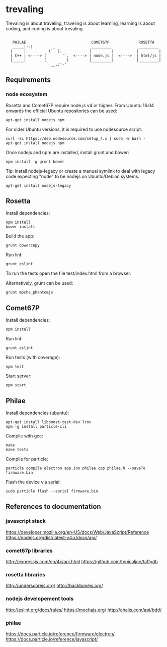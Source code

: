# trevaling

Trevaling is about traveling, traveling is about learning, learning is about coding, and coding is about trevaling
```

   PHILAE                             COMET67P             ROSETTA
   _____|--)         _                _________            _________
  |     |          (`  ).            |         |          |         |
  | C++ | <----> (       '`.  <----> | node.js |  <---->  | html/js |
  |_____|        (         )         |_________|          |_________|
                  ` __.:'-'

```

## Requirements

### node ecosystem

Rosetta and Comet67P require node.js v4 or higher. From Ubuntu 16.04 onwards the official Ubuntu repositories can be used:
```
apt-get install nodejs npm
```

For older Ubuntu versions, it is required to use nodesource script:
```
curl -sL https://deb.nodesource.com/setup_4.x | sudo -E bash -
apt-get install nodejs npm
```

Once nodejs and npm are installed, install grunt and bower:
```
npm install -g grunt bower
```

Tip: install nodejs-legacy or create a manual symlink to deal with legacy code expecting "node" to be nodejs on Ubuntu/Debian systems.
```
apt-get install nodejs-legacy
```

## Rosetta

Install dependencies:
```
npm install
bower install
```

Build the app:
```
grunt bowercopy
```

Run lint:
```
grunt eslint
```

To run the tests open the file test/index.html from a browser.

Alternatively, grunt can be used:
```
grunt mocha_phantomjs
```

## Comet67P

Install dependencies:
```
npm install
```

Run lint:
```
grunt eslint
```

Run tests (with coverage):
```
npm test
```

Start server:
```
npm start
```

## Philae

Install dependencies (ubuntu):
```
apt-get install libboost-test-dev lcov
npm -g install particle-cli
```

Compile with gcc:
```
make
make tests
```

Compile for particle:
```
particle compile electron app.ino philae.cpp philae.h --saveTo firmware.bin
```

Flash the device via serial:
```
sudo particle flash --serial firmware.bin
```

## References to documentation

### javascript stack
https://developer.mozilla.org/en-US/docs/Web/JavaScript/Reference
https://nodejs.org/dist/latest-v4.x/docs/api/

### comet67p libraries
http://expressjs.com/en/4x/api.html
https://github.com/typicaljoe/taffydb

### rosetta libraries
http://underscorejs.org/
http://backbonejs.org/

### nodejs developement tools
http://eslint.org/docs/rules/
https://mochajs.org/
http://chaijs.com/api/bdd/

### philae
https://docs.particle.io/reference/firmware/electron/
https://docs.particle.io/reference/javascript/
